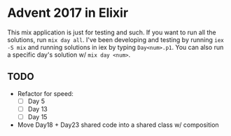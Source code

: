 # Advent 2017 in Elixir

This mix application is just for testing and such. If you want to run all the
solutions, run `mix day all`. I've been developing and testing by running `iex
-S mix` and running solutions in iex by typing `Day<num>.p1`. You
can also run a specific day's solution w/ `mix day <num>`.

## TODO

- Refactor for speed:
  - [ ] Day 5
  - [ ] Day 13
  - [ ] Day 15
- Move Day18 + Day23 shared code into a shared class w/ composition

